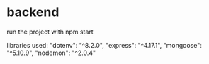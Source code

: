 # backend

run the project with npm start

libraries used:
    "dotenv": "^8.2.0",
    "express": "^4.17.1",
    "mongoose": "^5.10.9",
    "nodemon": "^2.0.4"

